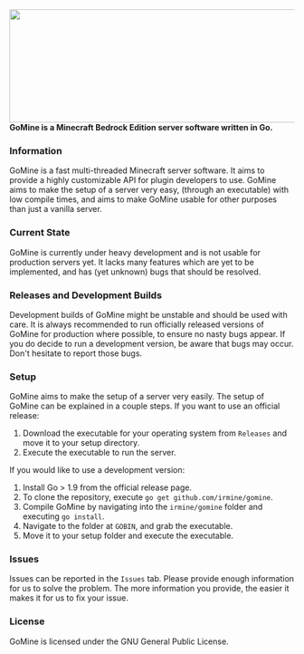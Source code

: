 <a href="https://github.com/Irmine/GoMine">
    <img src="https://github.com/Irmine/GoMine/blob/master/GoMineBanner.jpg" width="600" height="200" align="left">
</a> <br> <br> <br> <br> <br> <br> <br> <br> <hr>

#### GoMine is a Minecraft Bedrock Edition server software written in Go.

### Information
GoMine is a fast multi-threaded Minecraft server software. It aims to provide a highly customizable API for plugin developers to use. GoMine aims to make the setup of a server very easy, (through an executable) with low compile times, and aims to make GoMine usable for other purposes than just a vanilla server.

### Current State
GoMine is currently under heavy development and is not usable for production servers yet. It lacks many features which are yet to be implemented, and has (yet unknown) bugs that should be resolved.

### Releases and Development Builds
Development builds of GoMine might be unstable and should be used with care. It is always recommended to run officially released versions of GoMine for production where possible, to ensure no nasty bugs appear. If you do decide to run a development version, be aware that bugs may occur. Don't hesitate to report those bugs.

### Setup
GoMine aims to make the setup of a server very easily. The setup of GoMine can be explained in a couple steps.
If you want to use an official release:
1. Download the executable for your operating system from `Releases` and move it to your setup directory.
2. Execute the executable to run the server.

If you would like to use a development version:
1. Install Go > 1.9 from the official release page.
2. To clone the repository, execute `go get github.com/irmine/gomine`.
3. Compile GoMine by navigating into the `irmine/gomine` folder and executing `go install`.
4. Navigate to the folder at `GOBIN`, and grab the executable.
5. Move it to your setup folder and execute the executable.

### Issues
Issues can be reported in the `Issues` tab. Please provide enough information for us to solve the problem. The more information you provide, the easier it makes it for us to fix your issue.

### License
GoMine is licensed under the GNU General Public License.
